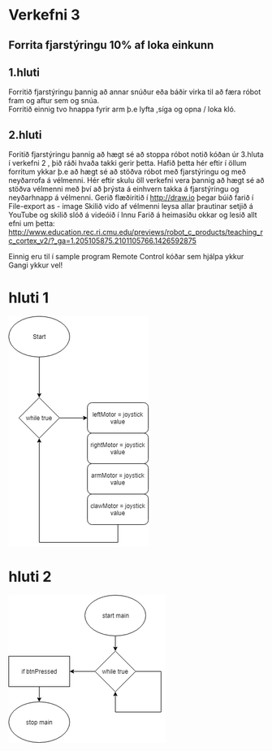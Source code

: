 # Verkefni 3
## Forrita fjarstýringu  10% af loka einkunn
## 1.hluti 
Forritið fjarstýringu þannig að annar snúður eða báðir virka til að færa róbot fram og aftur sem og snúa.  
Forritið einnig tvo hnappa fyrir arm þ.e lyfta ,síga og opna / loka kló.
## 2.hluti
Foritið fjarstýringu þannig að hægt sé að stoppa róbot notið kóðan úr 3.hluta í verkefni 2 , þið ráði hvaða takki gerir þetta. Hafið þetta hér eftir í öllum forritum ykkar þ.e að hægt sé að stöðva róbot með fjarstýringu og með neyðarrofa á vélmenni.
Hér eftir skulu öll verkefni vera þannig að hægt sé að stöðva vélmenni með því að þrýsta á einhvern takka á fjarstýringu og neyðarhnapp á vélmenni.
Gerið flæðiritið í http://draw.io þegar búið farið í  File-export as - image
Skilið vido af vélmenni leysa allar þrautinar setjið á YouTube og skilið slóð á videóið í Innu
Farið á heimasíðu okkar og lesið allt efni um  þetta: http://www.education.rec.ri.cmu.edu/previews/robot_c_products/teaching_rc_cortex_v2/?_ga=1.205105875.2101105766.1426592875

Einnig eru til í sample program Remote Control  kóðar sem hjálpa ykkur
Gangi ykkur vel!

# hluti 1
![](https://github.com/robertatli/rob2a/blob/master/verkefni3/Hluti%201/verk3hl1.png?raw=true)

# hluti 2
![](https://github.com/robertatli/rob2a/blob/master/verkefni3/Hluti2/verk3hl2.png?raw=true)
